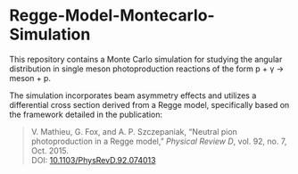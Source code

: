 # Regge-Model-Montecarlo-Simulation
This repository contains a Monte Carlo simulation for studying the angular distribution in single meson photoproduction reactions of the form p + γ → meson + p.

The simulation incorporates beam asymmetry effects and utilizes a differential cross section derived from a Regge model, specifically based on the framework detailed in the publication:

> V. Mathieu, G. Fox, and A. P. Szczepaniak, “Neutral pion photoproduction in a Regge model,” *Physical Review D*, vol. 92, no. 7, Oct. 2015.  
> DOI: [10.1103/PhysRevD.92.074013](http://dx.doi.org/10.1103/PhysRevD.92.074013)

